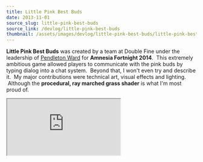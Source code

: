```yaml
---
title: Little Pink Best Buds
date: 2013-11-01
source_slug: little-pink-best-buds
source_link: /devlog/little-pink-best-buds
thumbnail: /assets/images/devlog/little-pink-best-buds/little-pink-best-buds-thumbnail.webp
---
```


**Little Pink Best Buds** was created by a team at Double Fine under the leadership of [Pendleton Ward](http://buenothebear.com/) for **Amnesia Fortnight 2014**.  This extremely ambitious game allowed players to communicate with the pink buds by typing dialog into a chat system.  Beyond that, I won't even try and describe it.  My major contributions were technical art, visual effects and lighting.  Although the **procedural, ray marched grass shader** is what I'm most proud of.

<div class="experience-video">
  <iframe
    src="https://player.vimeo.com/video/90605770?wmode=opaque&api=1"
    title="Little Pink Best Buds: Busted AI Chillout"
    allow="autoplay; fullscreen; picture-in-picture"
    allowfullscreen
    loading="lazy"
  ></iframe>
</div>
